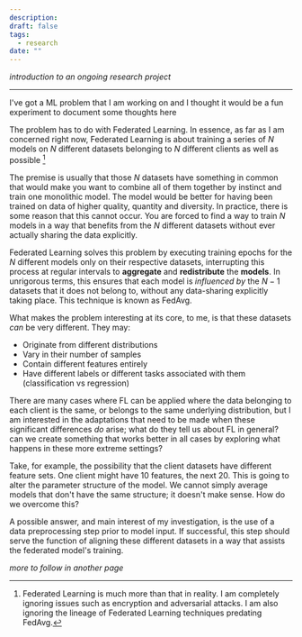 ```yaml
---
description: 
draft: false
tags:
  - research
date: ""
---
```

*introduction to an ongoing research project*

---
I've got a ML problem that I am working on and I thought it would be a fun experiment to document some thoughts here

The problem has to do with Federated Learning. In essence, as far as I am concerned right now, Federated Learning is about training a series of $N$ models on $N$ different datasets belonging to $N$ different clients as well as possible [^1] 

The premise is usually that those $N$ datasets have something in common that would make you want to combine all of them together by instinct and train one monolithic model. The model would be better for having been trained on data of higher quality, quantity and diversity. In practice, there is some reason that this cannot occur. You are forced to find a way to train $N$ models in a way that benefits from the $N$ different datasets without ever actually sharing the data explicitly.

Federated Learning solves this problem by executing training epochs for the $N$ different models only on their respective datasets, interrupting this process at regular intervals to **aggregate** and **redistribute** the **models**. In unrigorous terms, this ensures that each model is *influenced by* the $N-1$ datasets that it does not belong to, without any data-sharing explicitly taking place. This technique is known as FedAvg.

What makes the problem interesting at its core, to me, is that these datasets *can* be very different. They may:
- Originate from different distributions
- Vary in their number of samples
- Contain different features entirely
- Have different labels or different tasks associated with them (classification vs regression)

There are many cases where FL can be applied where the data belonging to each client is the same, or belongs to the same underlying distribution, but I am interested in the adaptations that need to be made when these significant differences *do* arise; what do they tell us about FL in general? can we create something that works better in all cases by exploring what happens in these more extreme settings?

Take, for example, the possibility that the client datasets have different feature sets. One client might have 10 features, the next 20. This is going to alter the parameter structure of the model. We cannot simply average models that don't have the same structure; it doesn't make sense. How do we overcome this?

A possible answer, and main interest of my investigation, is the use of a data preprocessing step prior to model input. If successful, this step should serve the function of aligning these different datasets in a way that assists the federated model's training. 

*more to follow in another page*

[^1]: Federated Learning is much more than that in reality. I am completely ignoring issues such as encryption and adversarial attacks. I am also ignoring the lineage of Federated Learning techniques predating FedAvg.